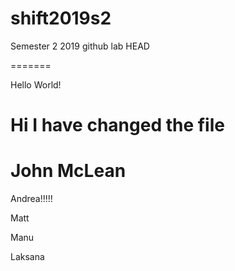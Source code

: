 # shift2019s2
Semester 2 2019 github lab
HEAD

=======

Hello World!



Hi I have changed the file
=======
John McLean
=======
Andrea!!!!!



Matt


Manu


Laksana

